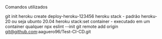 Comandos utilizados

git init
heroku create deploy-heroku-123456
heroku stack - padrão heroku-20 ou seja ubunto 20.04
heroku stack:set container - executado em um container qualquer
npx eslint --init
git remote add origin git@github.com:aaguero96/Test-CI-CD.git
